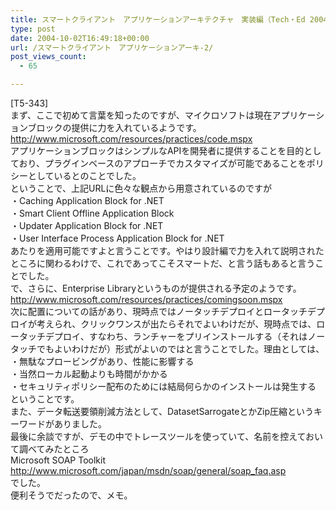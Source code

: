 ```yaml
---
title: スマートクライアント　アプリケーションアーキテクチャ　実装編（Tech・Ed 2004 Yokohama）
type: post
date: 2004-10-02T16:49:18+00:00
url: /スマートクライアント　アプリケーションアーキ-2/
post_views_count:
  - 65

---
```

[T5-343]  
まず、ここで初めて言葉を知ったのですが、マイクロソフトは現在アプリケーションブロックの提供に力を入れているようです。  
<http://www.microsoft.com/resources/practices/code.mspx>  
アプリケーションブロックはシンプルなAPIを開発者に提供することを目的としており、プラグインベースのアプローチでカスタマイズが可能であることをポリシーとしているとのことでした。  
ということで、上記URLに色々な観点から用意されているのですが  
・Caching Application Block for .NET  
・Smart Client Offline Application Block  
・Updater Application Block for .NET  
・User Interface Process Application Block for .NET  
あたりを適用可能ですよと言うことです。やはり設計編で力を入れて説明されたところに関わるわけで、これであってこそスマートだ、と言う話もあると言うことでした。  
で、さらに、Enterprise Libraryというものが提供される予定のようです。  
<http://www.microsoft.com/resources/practices/comingsoon.mspx>  
次に配置についての話があり、現時点ではノータッチデプロイとロータッチデプロイが考えられ、クリックワンスが出たらそれでよいわけだが、現時点では、ロータッチデプロイ、すなわち、ランチャーをプリインストールする（それはノータッチでもよいわけだが）形式がよいのではと言うことでした。理由としては、  
・無駄なプロービングがあり、性能に影響する  
・当然ローカル起動よりも時間がかかる  
・セキュリティポリシー配布のためには結局何らかのインストールは発生する  
ということです。  
また、データ転送要領削減方法として、DatasetSarrogateとかZip圧縮というキーワードがありました。  
最後に余談ですが、デモの中でトレースツールを使っていて、名前を控えておいて調べてみたところ  
Microsoft SOAP Toolkit  
<http://www.microsoft.com/japan/msdn/soap/general/soap_faq.asp>  
でした。  
便利そうでだったので、メモ。